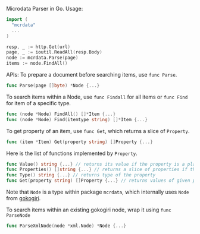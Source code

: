 Microdata Parser in Go. 
Usage:
```go
import (
  "mcrdata"
  ...
)

resp, _ := http.Get(url)
page, _ := ioutil.ReadAll(resp.Body)
node := mcrdata.Parse(page)
items := node.FindAll()
```
APIs: 
To prepare a document before searching items, use `func Parse`. 
```go
func Parse(page []byte) *Node {...}
```
To search items within a Node, use `func Findall` for all items or `func Find` for item of a specific type. 
```go
func (node *Node) FindAll() []*Item {...}
func (node *Node) Find(itemtype string) []*Item {...}
```
To get property of an item, use `func Get`, which returns a slice of `Property`. 
```go
func (item *Item) Get(property string) []Property {...}
```
Here is the list of functions implemented by `Property`.
```go
func Value() string {...} // returns its value if the property is a plain data
func Properties() []string {...} // returns a slice of properties if the property is an Item
func Type() string {...} // returns type of the property
func Get(property string) []Property {...} // returns values of given property if the property is an Item
```
Note that `Node` is a type within package `mcrdata`, which internally uses `Node` from [gokogiri](https://github.com/moovweb/gokogiri/). 

To search items within an existing gokogiri node, wrap it using `func ParseNode`
```go
func ParseXmlNode(node *xml.Node) *Node {...}
```
